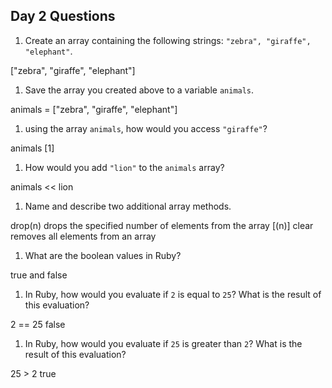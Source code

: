## Day 2 Questions

1. Create an array containing the following strings: `"zebra", "giraffe", "elephant"`.

["zebra", "giraffe", "elephant"]

1. Save the array you created above to a variable `animals`.

animals = ["zebra", "giraffe", "elephant"]

1. using the array `animals`, how would you access `"giraffe"`?

animals [1]

1. How would you add `"lion"` to the `animals` array?

animals << lion

1. Name and describe two additional array methods.

drop(n) drops the specified number of elements from the array [(n)]
clear removes all elements from an array


1. What are the boolean values in Ruby?

true and false

1. In Ruby, how would you evaluate if `2` is equal to `25`? What is the result of this evaluation?

2 == 25
false

1. In Ruby, how would you evaluate if `25` is greater than `2`? What is the result of this evaluation?

25 > 2
true
